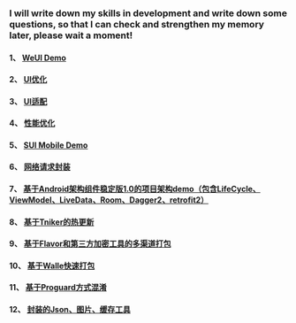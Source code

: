 

### I will write down my skills in development and write down some questions, so that I can check and strengthen my memory later, please wait a moment!



#### 1、 [WeUI Demo](https://zhangshufly.github.io/) 

#### 2、 [UI优化](UI优化.md)

#### 3、 [UI适配](UI适配.md)

#### 4、 [性能优化](性能优化.md)

#### 5、 [SUI Mobile Demo](https://zhangshufly.github.io/SVWebAPP/)

#### 6、 [网络请求封装](https://github.com/ZhangShuFly/LibNetwork) 

#### 7、 [基于Android架构组件稳定版1.0的项目架构demo（包含LifeCycle、ViewModel、LiveData、Room、Dagger2、retrofit2）](https://github.com/ZhangShuFly/Business)

#### 8、 [基于Tniker的热更新](https://github.com/ZhangShuFly/TinkerDemo/blob/master/README.md)

#### 9、 [基于Flavor和第三方加密工具的多渠道打包](https://github.com/ZhangShuFly/Config/blob/master/README.md)

#### 10、 [基于Walle快速打包](https://github.com/ZhangShuFly/TinkerDemo/blob/master/Walle.md)

#### 11、 [基于Proguard方式混淆](https://github.com/ZhangShuFly/Config/blob/master/Proguard.md)

#### 12、 [封装的Json、图片、缓存工具](https://github.com/ZhangShuFly/BaseCompat)
